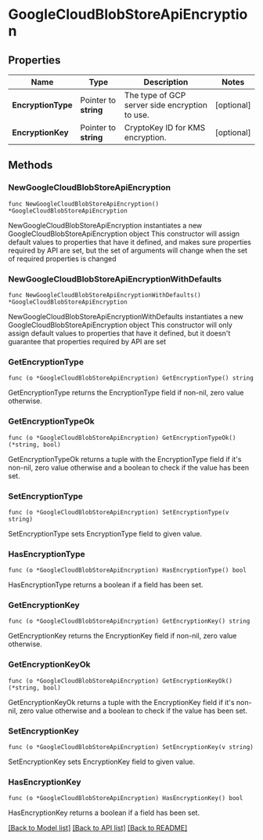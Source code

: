 # GoogleCloudBlobStoreApiEncryption

## Properties

Name | Type | Description | Notes
------------ | ------------- | ------------- | -------------
**EncryptionType** | Pointer to **string** | The type of GCP server side encryption to use. | [optional] 
**EncryptionKey** | Pointer to **string** | CryptoKey ID for KMS encryption. | [optional] 

## Methods

### NewGoogleCloudBlobStoreApiEncryption

`func NewGoogleCloudBlobStoreApiEncryption() *GoogleCloudBlobStoreApiEncryption`

NewGoogleCloudBlobStoreApiEncryption instantiates a new GoogleCloudBlobStoreApiEncryption object
This constructor will assign default values to properties that have it defined,
and makes sure properties required by API are set, but the set of arguments
will change when the set of required properties is changed

### NewGoogleCloudBlobStoreApiEncryptionWithDefaults

`func NewGoogleCloudBlobStoreApiEncryptionWithDefaults() *GoogleCloudBlobStoreApiEncryption`

NewGoogleCloudBlobStoreApiEncryptionWithDefaults instantiates a new GoogleCloudBlobStoreApiEncryption object
This constructor will only assign default values to properties that have it defined,
but it doesn't guarantee that properties required by API are set

### GetEncryptionType

`func (o *GoogleCloudBlobStoreApiEncryption) GetEncryptionType() string`

GetEncryptionType returns the EncryptionType field if non-nil, zero value otherwise.

### GetEncryptionTypeOk

`func (o *GoogleCloudBlobStoreApiEncryption) GetEncryptionTypeOk() (*string, bool)`

GetEncryptionTypeOk returns a tuple with the EncryptionType field if it's non-nil, zero value otherwise
and a boolean to check if the value has been set.

### SetEncryptionType

`func (o *GoogleCloudBlobStoreApiEncryption) SetEncryptionType(v string)`

SetEncryptionType sets EncryptionType field to given value.

### HasEncryptionType

`func (o *GoogleCloudBlobStoreApiEncryption) HasEncryptionType() bool`

HasEncryptionType returns a boolean if a field has been set.

### GetEncryptionKey

`func (o *GoogleCloudBlobStoreApiEncryption) GetEncryptionKey() string`

GetEncryptionKey returns the EncryptionKey field if non-nil, zero value otherwise.

### GetEncryptionKeyOk

`func (o *GoogleCloudBlobStoreApiEncryption) GetEncryptionKeyOk() (*string, bool)`

GetEncryptionKeyOk returns a tuple with the EncryptionKey field if it's non-nil, zero value otherwise
and a boolean to check if the value has been set.

### SetEncryptionKey

`func (o *GoogleCloudBlobStoreApiEncryption) SetEncryptionKey(v string)`

SetEncryptionKey sets EncryptionKey field to given value.

### HasEncryptionKey

`func (o *GoogleCloudBlobStoreApiEncryption) HasEncryptionKey() bool`

HasEncryptionKey returns a boolean if a field has been set.


[[Back to Model list]](../README.md#documentation-for-models) [[Back to API list]](../README.md#documentation-for-api-endpoints) [[Back to README]](../README.md)


